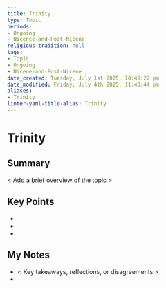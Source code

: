 ```yaml
---
title: Trinity
type: Topic
periods:
- Ongoing
- Nicence-and-Post-Nicene
religious-tradition: null
tags:
- Topic
- Ongoing
- Nicene-and-Post-Nicene
date_created: Tuesday, July 1st 2025, 10:49:22 pm
date_modified: Friday, July 4th 2025, 11:43:44 pm
aliases:
- Trinity
linter-yaml-title-alias: Trinity
---
```


# Trinity

## Summary
< Add a brief overview of the topic >

## Key Points
- 
- 
- 

## My Notes
- < Key takeaways, reflections, or disagreements >
- 